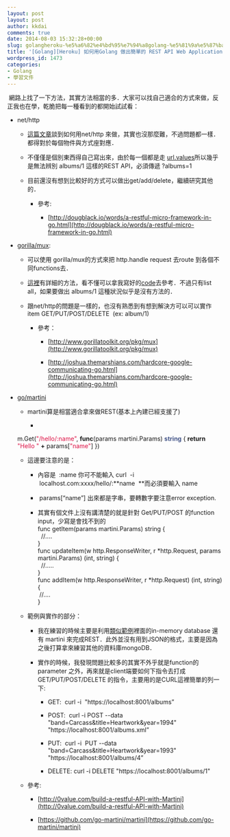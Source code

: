 ```yaml
---
layout: post
layout: post
author: kkdai
comments: true
date: 2014-08-03 15:32:28+00:00
slug: golangheroku-%e5%a6%82%e4%bd%95%e7%94%a8golang-%e5%81%9a%e5%87%ba%e7%b0%a1%e5%96%ae%e7%9a%84-rest-api-web-application
title: '[Golang][Heroku] 如何用Golang 做出簡單的 REST API Web Application'
wordpress_id: 1473
categories:
- Golang
- 學習文件
---
```


 網路上找了一下方法，其實方法相當的多．大家可以找自己適合的方式來做，反正我也在學，乾脆把每一種看到的都開始試試看：


<!--more-->




  * net/http



    * [這篇文章](http://dougblack.io/words/a-restful-micro-framework-in-go.html)談到如何用net/http 來做，其實也沒那麼難，不過問題都一樣．都得對於每個物件與方式座對應．


    * 不僅僅是個別東西得自己寫出來，由於每一個都是走 [url.values](http://golang.org/pkg/net/url/)所以幾乎是無法辨別 albums/1 這樣的REST API，必須傳遞 ?albums=1 


    * 目前還沒有想到比較好的方式可以做出get/add/delete，繼續研究其他的．



      * 參考:



        * [http://dougblack.io/words/a-restful-micro-framework-in-go.html](http://dougblack.io/words/a-restful-micro-framework-in-go.html)





  * [gorilla/mux](http://www.gorillatoolkit.org/pkg/mux):



    * 可以使用 gorilla/mux的方式來把 http.handle request 去route 到各個不同functions去．


    * [這裡](http://joshua.themarshians.com/hardcore-google-communicating-go.html)有詳細的方法，看不懂可以拿我寫好的[code](https://gist.github.com/kkdai/7a2edf58fcbbf5bc1ce4)去參考．不過只有list all，如果要做出 albums/1 這種狀況似乎是沒有方法的．


    * 跟net/http的問題是一樣的，也沒有熟悉到有想到解決方可以可以實作 item GET/PUT/POST/DELETE  (ex: album/1)



      * 參考：



        * [http://www.gorillatoolkit.org/pkg/mux](http://www.gorillatoolkit.org/pkg/mux)


        * [http://joshua.themarshians.com/hardcore-google-communicating-go.html](http://joshua.themarshians.com/hardcore-google-communicating-go.html)





  * [go/martini](https://github.com/go-martini/martini)



    * martini算是相當適合拿來做REST(基本上內建已經支援了)



      * 

    
    <span style="box-sizing:border-box;" class="nx">m</span><span style="box-sizing:border-box;" class="p">.</span><span style="box-sizing:border-box;" class="nx">Get</span><span style="box-sizing:border-box;" class="p">(</span><span style="box-sizing:border-box;color:#dd1144;" class="s">"/hello/:name"</span><span style="box-sizing:border-box;" class="p">,</span> <span style="box-sizing:border-box;font-weight:bold;" class="kd">func</span><span style="box-sizing:border-box;" class="p">(</span><span style="box-sizing:border-box;" class="nx">params</span> <span style="box-sizing:border-box;" class="nx">martini</span><span style="box-sizing:border-box;" class="p">.</span><span style="box-sizing:border-box;" class="nx">Params</span><span style="box-sizing:border-box;" class="p">)</span> <span style="box-sizing:border-box;color:#445588;font-weight:bold;" class="kt">string</span> <span style="box-sizing:border-box;" class="p">{</span>
      <span style="box-sizing:border-box;font-weight:bold;" class="k">return</span> <span style="box-sizing:border-box;color:#dd1144;" class="s">"Hello "</span> <span style="box-sizing:border-box;font-weight:bold;" class="o">+</span> <span style="box-sizing:border-box;" class="nx">params</span><span style="box-sizing:border-box;" class="p">[</span><span style="box-sizing:border-box;color:#dd1144;" class="s">"name"</span><span style="box-sizing:border-box;" class="p">]</span>
    <span style="box-sizing:border-box;" class="p">})</span>






    * 這邊要注意的是：



      * 內容是  :name 你可不能輸入 curl  -i  localhost.com:xxxx/hello/:**name  **而必須要輸入 name


      *  params[“name”] 出來都是字串，要轉數字要注意error exception.  


      * 其實有個文件上沒有講清楚的就是針對 Get/PUT/POST 的function input，少寫是會找不到的  
func getItem(params martini.Params) string {  
  //….  
}  
func updateItem(w http.ResponseWriter, r *http.Request, params martini.Params) (int, string) {  
  //…..  
}   
func addItem(w http.ResponseWriter, r *http.Request) (int, string) {  
 //….  
} 



    * 範例與實作的部分：



      * 我在練習的時候主要是利用[類似範例](http://0value.com/build-a-restful-API-with-Martini)裡面的in-memory database 還有 martini 來完成REST．此外並沒有用到JSON的格式，主要是因為之後打算拿來練習其他的資料庫mongoDB．


      * 實作的時候，我發現問題比較多的其實不外乎就是function的parameter 之外，再來就是client端要如何下指令去打成 GET/PUT/POST/DELETE 的指令，主要用的是CURL這裡簡單的列一下:



        * GET:  curl -i  "https://localhost:8001/albums”


        * POST:  curl -i POST --data "band=Carcass&title=Heartwork&year=1994" "https://localhost:8001/albums.xml”


        * PUT:  curl -i  PUT --data "band=Carcass&title=Heartwork&year=1993" "https://localhost:8001/albums/4”


        * DELETE: curl -i DELETE "https://localhost:8001/albums/1"




    * 參考:



      * [http://0value.com/build-a-restful-API-with-Martini](http://0value.com/build-a-restful-API-with-Martini)


      * [https://github.com/go-martini/martini](https://github.com/go-martini/martini)




